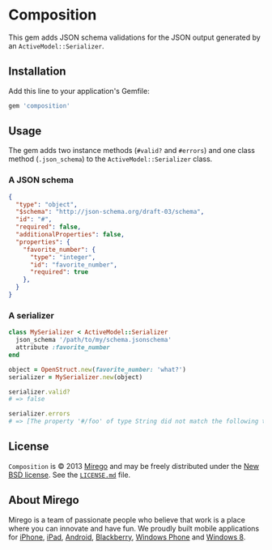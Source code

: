 # Composition

This gem adds JSON schema validations for the JSON output generated by an `ActiveModel::Serializer`.

## Installation

Add this line to your application's Gemfile:

```ruby
gem 'composition'
```

## Usage

The gem adds two instance methods (`#valid?` and `#errors`) and one class method (`.json_schema`) to the `ActiveModel::Serializer` class.

### A JSON schema

```json
{
  "type": "object",
  "$schema": "http://json-schema.org/draft-03/schema",
  "id": "#",
  "required": false,
  "additionalProperties": false,
  "properties": {
    "favorite_number": {
      "type": "integer",
      "id": "favorite_number",
      "required": true
    },
  }
}
```

### A serializer

```ruby
class MySerializer < ActiveModel::Serializer
  json_schema '/path/to/my/schema.jsonschema'
  attribute :favorite_number
end

object = OpenStruct.new(favorite_number: 'what?')
serializer = MySerializer.new(object)

serializer.valid?
# => false

serializer.errors
# => [The property '#/foo' of type String did not match the following type: integer in schema /path/to/my/schema.jsonschema]
```

## License

`Composition` is © 2013 [Mirego](http://www.mirego.com) and may be freely distributed under the [New BSD license](http://opensource.org/licenses/BSD-3-Clause).  See the [`LICENSE.md`](https://github.com/mirego/composition/blob/master/LICENSE.md) file.

## About Mirego

Mirego is a team of passionate people who believe that work is a place where you can innovate and have fun.
We proudly built mobile applications for
[iPhone](http://mirego.com/en/iphone-app-development/ "iPhone application development"),
[iPad](http://mirego.com/en/ipad-app-development/ "iPad application development"),
[Android](http://mirego.com/en/android-app-development/ "Android application development"),
[Blackberry](http://mirego.com/en/blackberry-app-development/ "Blackberry application development"),
[Windows Phone](http://mirego.com/en/windows-phone-app-development/ "Windows Phone application development") and
[Windows 8](http://mirego.com/en/windows-8-app-development/ "Windows 8 application development").
